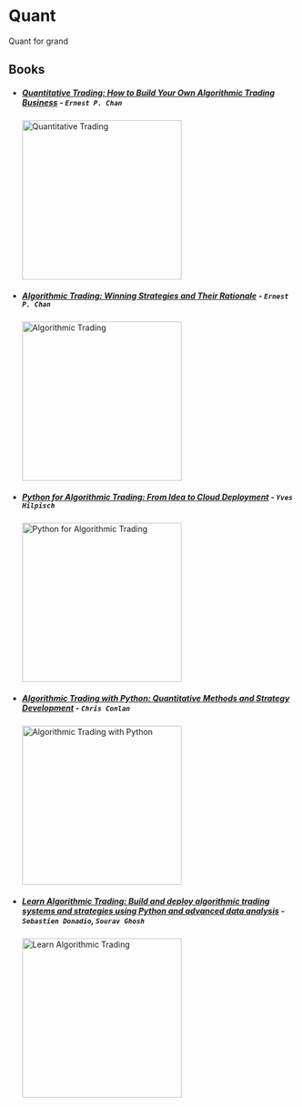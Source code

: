 # Quant
Quant for grand

## Books
* ##### [Quantitative Trading: How to Build Your Own Algorithmic Trading Business](https://www.amazon.com/Quantitative-Trading-Build-Algorithmic-Business/dp/1119800064) - `Ernest P. Chan`
  <img src="https://m.media-amazon.com/images/I/51bYL+AG5hS.jpg" alt="Quantitative Trading" width="280"/>

* ##### [Algorithmic Trading: Winning Strategies and Their Rationale](https://www.amazon.com/Algorithmic-Trading-Winning-Strategies-Rationale/dp/1118460146) - `Ernest P. Chan`
  <img src="https://m.media-amazon.com/images/I/81FBwejpQuL.jpg" alt="Algorithmic Trading" width="280"/>

* ##### [Python for Algorithmic Trading: From Idea to Cloud Deployment](https://www.amazon.com/Python-Algorithmic-Trading-Cloud-Deployment/dp/149205335X) - `Yves Hilpisch`
  <img src="https://m.media-amazon.com/images/I/81yPXO7JhxL.jpg" alt="Python for Algorithmic Trading" width="280"/>

* ##### [Algorithmic Trading with Python: Quantitative Methods and Strategy Development](https://www.amazon.com/dp/B086Y6H6YG) - `Chris Conlan`
  <img src="https://m.media-amazon.com/images/I/51R-BzrozLL.jpg" alt="Algorithmic Trading with Python" width="280"/>

* ##### [Learn Algorithmic Trading: Build and deploy algorithmic trading systems and strategies using Python and advanced data analysis](https://www.amazon.com/Learn-Algorithmic-Trading-algorithmic-strategies/dp/178934834X) - `Sebastien Donadio`, `Sourav Ghosh`
  <img src="https://m.media-amazon.com/images/I/61r4iAZa6LL.jpg" alt="Learn Algorithmic Trading" width="280"/>
